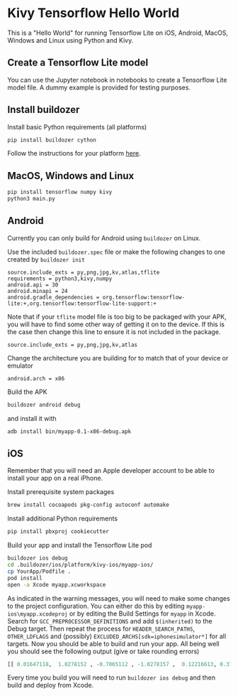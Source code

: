 # Kivy Tensorflow Hello World

This is a "Hello World" for running Tensorflow Lite on iOS, Android, MacOS, Windows and Linux using Python and Kivy.

## Create a Tensorflow Lite model

You can use the Jupyter notebook in notebooks to create a Tensorflow Lite model file. A dummy example is provided for testing purposes.

## Install buildozer

Install basic Python requirements (all platforms)

```bash
pip install buildozer cython
```

Follow the instructions for your platform [here](https://pypi.org/project/buildozer/).

## MacOS, Windows and Linux

```bash
pip install tensorflow numpy kivy
python3 main.py
```

## Android

Currently you can only build for Android using `buildozer` on Linux.

Use the included `buildozer.spec` file or make the following changes to one created by `buildozer init`

```
source.include_exts = py,png,jpg,kv,atlas,tflite
requirements = python3,kivy,numpy
android.api = 30
android.minapi = 24
android.gradle_dependencies = org.tensorflow:tensorflow-lite:+,org.tensorflow:tensorflow-lite-support:+
```

Note that if your `tflite` model file is too big to be packaged with your APK, you will have to find some other way of getting it on to the device. If this is the case then change this line to ensure it is not included in the package.

```
source.include_exts = py,png,jpg,kv,atlas
```

Change the architecture you are building for to match that of your device or emulator

```
android.arch = x86
```

Build the APK

```bash
buildozer android debug
```

and install it with

```bash
adb install bin/myapp-0.1-x86-debug.apk
```

## iOS

Remember that you will need an Apple developer account to be able to install your app on a real iPhone.

Install prerequisite system packages

```bash
brew install cocoapods pkg-config autoconf automake
```

Install additional Python requirements

```bash
pip install pbxproj cookiecutter
```

Build your app and install the Tensorflow Lite pod

```bash
buildozer ios debug
cd .buildozer/ios/platform/kivy-ios/myapp-ios/
cp YourApp/Podfile .
pod install
open -a Xcode myapp.xcworkspace
```

As indicated in the warning messages, you will need to make some changes to the project configuration. You can either do this by editing `myapp-ios\myapp.xcodeproj` or by editing the Build Settings for `myapp` in Xcode. Search for `GCC_PREPROCESSOR_DEFINITIONS` and add `$(inherited)` to the Debug target. Then repeat the process for `HEADER_SEARCH_PATHS`, `OTHER_LDFLAGS` and (possibly) `EXCLUDED_ARCHS[sdk=iphonesimulator*]` for all targets. Now you should be able to build and run your app. All being well you should see the following output (give or take rounding errors)

```python
[[ 0.01647118,  1.0278152 , -0.7065112 , -1.0278157 ,  0.12216613, 0.37980393,  0.5839217 , -0.04283606, -0.04240461, -0.58534086 ]]
```

Every time you build you will need to run `buildozer ios debug` and then build and deploy from Xcode.
